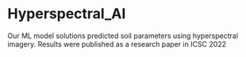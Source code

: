 # Hyperspectral_AI
Our ML model solutions predicted soil parameters using hyperspectral imagery. Results were published as a research paper in ICSC 2022
